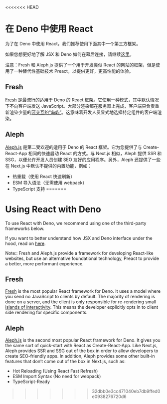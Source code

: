 <<<<<<< HEAD
# 在 Deno 中使用 React

为了在 Deno 中使用 React，我们推荐使用下面其中一个第三方框架。

如果您想更好地了解 JSX 和 Deno
如何在幕后连接，请继续[这里](../advanced/jsx_dom)。

注意：Fresh 和 Aleph.js 提供了一个用于开发类似 React
的网站的框架，但是使用了一种替代性基础技术 Preact，以提供更好，更高性能的体验。

## Fresh

[Fresh](https://fresh.deno.dev/) 是最流行的适用于 Deno 的 React
框架。它使用一种模式，其中默认情况下不向客户端发送
JavaScript。大部分渲染都在服务器上完成，客户端只负责重新渲染少量的[可交互的“岛屿”](https://jasonformat.com/islands-architecture/)。这意味着开发人员显式地选择特定组件的客户端渲染。

## Aleph

[Aleph.js](https://alephjs.org/docs/get-started) 是第二受欢迎的适用于 Deno 的
React 框架。它为您提供了与 Create-React-App 相同的快速启动 React 的方式。与
Next.js 相似，Aleph 提供 SSR 和 SSG，以便允许开发人员创建 SEO
友好的应用程序。另外，Aleph 还提供了一些在 Next.js
中默认不提供的内置功能，例如：

- 热重载（使用 React 快速刷新）
- ESM 导入语法（无需使用 webpack）
- TypeScript 支持
=======
# Using React with Deno

To use React with Deno, we recommend using one of the third-party frameworks
below.

If you want to better understand how JSX and Deno interface under the hood, read
on [here](../advanced/jsx_dom).

Note:: Fresh and Aleph.js provide a framework for developing React-like
websites, but use an alternative foundational technology, Preact to provide a
better, more performant experience.

## Fresh

[Fresh](https://fresh.deno.dev/) is the most popular React framework for Deno.
It uses a model where you send no JavaScript to clients by default. The majority
of rendering is done on a server, and the client is only responsible for
re-rendering small
[islands of interactivity](https://jasonformat.com/islands-architecture/). This
means the developer explicitly opts in to client side rendering for specific
components.

## Aleph

[Aleph.js](https://alephjs.org/docs/get-started) is the second most popular
React framework for Deno. It gives you the same sort of quick-start with React
as Create-React-App. Like Next.js, Aleph provides SSR and SSG out of the box in
order to allow developers to create SEO-friendly apps. In addition, Aleph
provides some other built-in features that don’t come out of the box in Next.js,
such as:

- Hot Reloading (Using React Fast Refresh)
- ESM Import Syntax (No need for webpack)
- TypeScript-Ready
>>>>>>> 32dbb0e3cc471040eb7db9ffed0e0938276720d6
